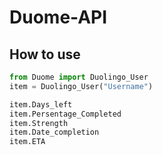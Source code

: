 # Duome-API
## How to use
```py
from Duome import Duolingo_User
item = Duolingo_User("Username")

item.Days_left
item.Persentage_Completed
item.Strength
item.Date_completion
item.ETA
```